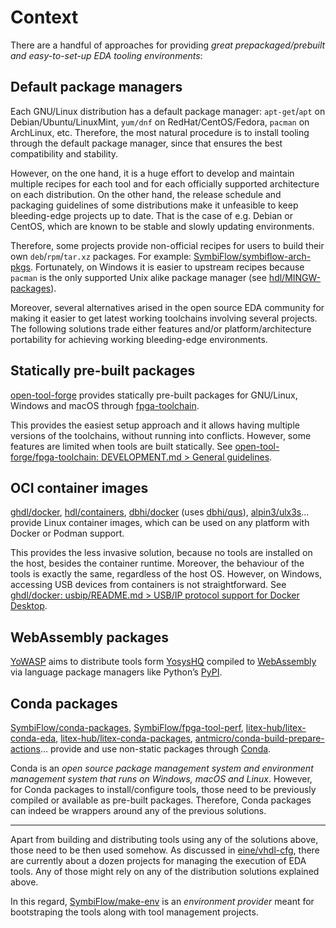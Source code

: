# Context

There are a handful of approaches for providing *great prepackaged/prebuilt and easy-to-set-up EDA tooling environments*:

## Default package managers

Each GNU/Linux distribution has a default package manager: `apt-get`/`apt` on Debian/Ubuntu/LinuxMint, `yum/dnf` on RedHat/CentOS/Fedora, `pacman` on ArchLinux, etc. Therefore, the most natural procedure is to install tooling through the default package manager, since that ensures the best compatibility and stability.

However, on the one hand, it is a huge effort to develop and maintain multiple recipes for each tool and for each officially supported architecture on each distribution. On the other hand, the release schedule and packaging guidelines of some distributions make it unfeasible to keep bleeding-edge projects up to date. That is the case of e.g. Debian or CentOS, which are known to be stable and slowly updating environments.

Therefore, some projects provide non-official recipes for users to build their own `deb`/`rpm`/`tar.xz` packages. For example: [SymbiFlow/symbiflow-arch-pkgs](https://github.com/SymbiFlow/symbiflow-arch-pkgs). Fortunately, on Windows it is easier to upstream recipes because `pacman` is the only supported Unix alike package manager (see [hdl/MINGW-packages](https://github.com/hdl/MINGW-packages)).

Moreover, several alternatives arised in the open source EDA community for making it easier to get latest working toolchains involving several projects. The following solutions trade either features and/or platform/architecture portability for achieving working bleeding-edge environments.

## Statically pre-built packages

[open-tool-forge](https://github.com/open-tool-forge) provides statically pre-built packages for GNU/Linux, Windows and macOS through [fpga-toolchain](https://github.com/open-tool-forge/fpga-toolchain).

This provides the easiest setup approach and it allows having multiple versions of the toolchains, without running into conflicts. However, some features are limited when tools are built statically. See [open-tool-forge/fpga-toolchain: DEVELOPMENT.md > General guidelines](https://github.com/open-tool-forge/fpga-toolchain/blob/main/DEVELOPMENT.md#general-guidelines).

## OCI container images

[ghdl/docker](https://github.com/ghdl/docker), [hdl/containers](https://github.com/hdl/containers), [dbhi/docker](https://github.com/dbhi/docker) (uses [dbhi/qus](https://github.com/dbhi/qus)), [alpin3/ulx3s](https://github.com/alpin3/ulx3s)... provide Linux container images, which can be used on any platform with Docker or Podman support.

This provides the less invasive solution, because no tools are installed on the host, besides the container runtime. Moreover, the behaviour of the tools is exactly the same, regardless of the host OS. However, on Windows, accessing USB devices from containers is not straightforward. See [ ghdl/docker: usbip/README.md > USB/IP protocol support for Docker Desktop](https://github.com/ghdl/docker/tree/master/usbip).

## WebAssembly packages

[YoWASP](http://yowasp.org/) aims to distribute tools form [YosysHQ](https://github.com/YosysHQ/) compiled to [WebAssembly](https://webassembly.org/) via language package managers like Python’s [PyPI](https://pypi.org/).

## Conda packages

[SymbiFlow/conda-packages](https://github.com/SymbiFlow/conda-packages), [SymbiFlow/fpga-tool-perf](https://github.com/SymbiFlow/fpga-tool-perf), [litex-hub/litex-conda-eda](https://github.com/litex-hub/litex-conda-eda), [litex-hub/litex-conda-packages](https://github.com/litex-hub/litex-conda-packages), [antmicro/conda-build-prepare-actions](https://github.com/antmicro/conda-build-prepare-actions)... provide and use non-static packages through [Conda](https://conda.io).

Conda is an *open source package management system and environment management system that runs on Windows, macOS and Linux*. However, for Conda packages to install/configure tools, those need to be previously compiled or available as pre-built packages. Therefore, Conda packages can indeed be wrappers around any of the previous solutions.

---

Apart from building and distributing tools using any of the solutions above, those need to be then used somehow. As discussed in [eine/vhdl-cfg](https://github.com/eine/vhdl-cfg), there are currently about a dozen projects for managing the execution of EDA tools. Any of those might rely on any of the distribution solutions explained above.

In this regard, [SymbiFlow/make-env](https://github.com/SymbiFlow/make-env) is an *environment provider* meant for bootstraping the tools along with tool management projects.
